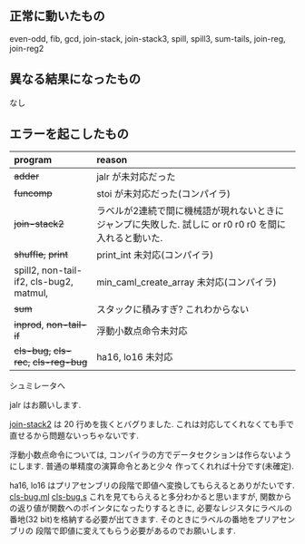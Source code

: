 ## 正常に動いたもの
even-odd,
fib,
gcd,
join-stack,
join-stack3,
spill,
spill3,
sum-tails,
join-reg,
join-reg2

## 異なる結果になったもの
なし

## エラーを起こしたもの
|program|reason|
|:--|:--|
|~~adder~~|jalr が未対応だった|
|~~funcomp~~|stoi が未対応だった(コンパイラ)|
|~~join-stack2~~|ラベルが2連続で間に機械語が現れないときにジャンプに失敗した. 試しに or r0 r0 r0 を間に入れると動いた.|
|~~shuffle,~~ ~~print~~|print_int 未対応(コンパイラ)|
|spill2, non-tail-if2, cls-bug2, matmul,|min_caml_create_array 未対応(コンパイラ)|
|~~sum~~|スタックに積みすぎ? これわからない|
|~~inprod~~, ~~non-tail-if~~|浮動小数点命令未対応|
|~~cls-bug,~~ ~~cls-rec,~~ ~~cls-reg-bug~~|ha16, lo16 未対応|


シュミレータへ

jalr はお願いします.

[join-stack2](https://github.com/CPUEX2019-GROUP4/compiler/blob/test_execution/min-caml/test/join-stack2.s)
は 20 行めを抜くとバグりました.
これは対応してくれなくても手で直せるから問題ないっちゃないです.

浮動小数点命令については, コンパイラの方でデータセクションは作らないようにします. 普通の単精度の演算命令とあと少々
作ってくれれば十分です(未確定).

ha16, lo16 はプリアセンブリの段階で即値へ変換してもらえるとありがたいです.
[cls-bug.ml](https://github.com/CPUEX2019-GROUP4/compiler/blob/test_execution/min-caml/test/cls-bug.ml)
[cls-bug.s](https://github.com/CPUEX2019-GROUP4/compiler/blob/test_execution/min-caml/test/cls-bug.s)
これを見てもらえると多分わかると思いますが, 関数からの返り値が関数へのポインタになったりするときに,
必要なレジスタにラベルの番地(32 bit)を格納する必要が出てきます. そのときにラベルの番地をプリアセンブリの
段階で即値に変えてもらう必要があるのでお願いします.


